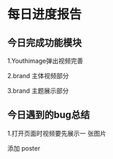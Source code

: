# 每日进度报告



 ##  今日完成功能模块

1.Youthimage弹出视频完善

2.brand 主体视频部分

3.brand 主题展示部分



## 今日遇到的bug总结

1.打开页面时视频要先展示一 张图片                  

添加 poster 

